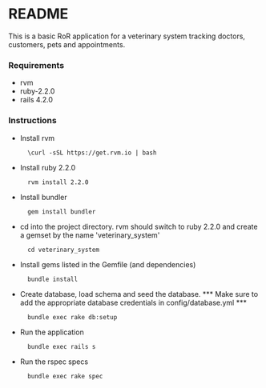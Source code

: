 # README #

This is a basic RoR application for a veterinary system tracking doctors, customers, pets and appointments.

### Requirements ###

* rvm
* ruby-2.2.0
* rails 4.2.0

### Instructions ###
* Install rvm

        \curl -sSL https://get.rvm.io | bash
* Install ruby 2.2.0        
 
        rvm install 2.2.0
* Install bundler
    
        gem install bundler
* cd into the project directory. rvm should switch to ruby 2.2.0 and create a gemset by the name 'veterinary_system'

        cd veterinary_system
* Install gems listed in the Gemfile (and dependencies)

        bundle install
* Create database, load schema and seed the database. *** Make sure to add the appropriate database credentials in config/database.yml ***
        
        bundle exec rake db:setup
* Run the application
    
        bundle exec rails s 
* Run the rspec specs

        bundle exec rake spec
